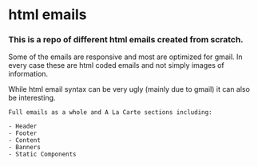 # html emails
<h3>This is a repo of different html emails created from scratch.</h3> 
<p>Some of the emails are responsive and most are optimized for gmail. In every case these are html coded emails and not simply images of information.</p>

<p>While html email syntax can be very ugly (mainly due to gmail) it can also be interesting.</p>

```
Full emails as a whole and A La Carte sections including:

- Header
- Footer
- Content
- Banners
- Static Components
```
